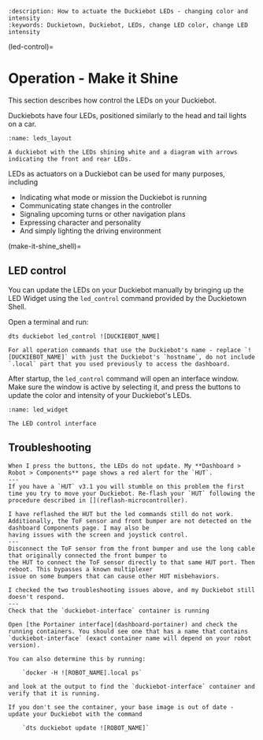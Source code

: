 ```{seo}
:description: How to actuate the Duckiebot LEDs - changing color and intensity
:keywords: Duckietown, Duckiebot, LEDs, change LED color, change LED intensity
```

(led-control)=
# Operation - Make it Shine

This section describes how control the LEDs on your Duckiebot.

Duckiebots have four LEDs, positioned similarly to the head and tail lights on a car.

```{figure} ../../_images/operations/leds_layout.png
:name: leds_layout

A duckiebot with the LEDs shining white and a diagram with arrows indicating the front and rear LEDs.
```

LEDs as actuators on a Duckiebot can be used for many purposes, including

* Indicating what mode or mission the Duckiebot is running
* Communicating state changes in the controller
* Signaling upcoming turns or other navigation plans
* Expressing character and personality
* And simply lighting the driving environment

(make-it-shine_shell)=
## LED control

You can update the LEDs on your Duckiebot manually by bringing up the LED Widget using the `led_control` command provided by the Duckietown Shell.

Open a terminal and run:

    dts duckiebot led_control ![DUCKIEBOT_NAME]

```{attention}
For all operation commands that use the Duckiebot's name - replace `![DUCKIEBOT_NAME]` with just the Duckiebot's `hostname`, do not include `.local` part that you used previously to access the dashboard.
```

After startup, the `led_control` command will open an interface window. Make sure the window is active by selecting it, and press the buttons to update the color and intensity of your Duckiebot's LEDs.

```{figure} ../../_images/operations/led_widget.png
:name: led_widget

The LED control interface
```

## Troubleshooting

```{trouble}
When I press the buttons, the LEDs do not update. My **Dashboard > Robot > Components** page shows a red alert for the `HUT`.
---
If you have a `HUT` v3.1 you will stumble on this problem the first time you try to move your Duckiebot. Re-flash your `HUT` following the procedure described in [](reflash-microcontroller).
```

```{trouble}
I have reflashed the HUT but the led commands still do not work.  
Additionally, the ToF sensor and front bumper are not detected on the dashboard Components page. I may also be 
having issues with the screen and joystick control.
---
Disconnect the ToF sensor from the front bumper and use the long cable that originally connected the front bumper to 
the HUT to connect the ToF sensor directly to that same HUT port. Then reboot. This bypasses a known multiplexer 
issue on some bumpers that can cause other HUT misbehaviors.
```

```{trouble}
I checked the two troubleshooting issues above, and my Duckiebot still doesn't respond.
---
Check that the `duckiebot-interface` container is running

Open [the Portainer interface](dashboard-portainer) and check the running containers. You should see one that has a name that contains `duckiebot-interface` (exact container name will depend on your robot version).

You can also determine this by running:

    `docker -H ![ROBOT_NAME].local ps`

and look at the output to find the `duckiebot-interface` container and verify that it is running.

If you don't see the container, your base image is out of date - update your Duckiebot with the command

    `dts duckiebot update ![ROBOT_NAME]`
```
